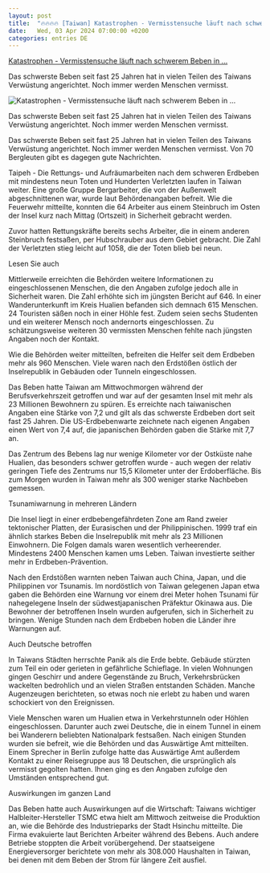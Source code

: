 ```yaml
---
layout: post
title:  "🔥🔥🔥🔥 [Taiwan] Katastrophen - Vermisstensuche läuft nach schwerem Beben in ..."
date:   Wed, 03 Apr 2024 07:00:00 +0200
categories: entries DE
---
```

[Katastrophen - Vermisstensuche läuft nach schwerem Beben in ...](https://www.schwarzwaelder-bote.de/inhalt.katastrophen-schweres-erdbeben-vor-kuesten-taiwans.161af371-588b-4478-8e70-7fa73c68b0fe.html)

Das schwerste Beben seit fast 25 Jahren hat in vielen Teilen des Taiwans Verwüstung angerichtet. Noch immer werden Menschen vermisst.

![Katastrophen - Vermisstensuche läuft nach schwerem Beben in ...](https://www.schwarzwaelder-bote.de/media.media.62d7304d-1d26-41b9-99af-ace33e4016f7.16x9_1024.jpg)

Das schwerste Beben seit fast 25 Jahren hat in vielen Teilen des Taiwans Verwüstung angerichtet. Noch immer werden Menschen vermisst.

Das schwerste Beben seit fast 25 Jahren hat in vielen Teilen des Taiwans Verwüstung angerichtet. Noch immer werden Menschen vermisst. Von 70 Bergleuten gibt es dagegen gute Nachrichten.

Taipeh - Die Rettungs- und Aufräumarbeiten nach dem schweren Erdbeben mit mindestens neun Toten und Hunderten Verletzten laufen in Taiwan weiter. Eine große Gruppe Bergarbeiter, die von der Außenwelt abgeschnittenen war, wurde laut Behördenangaben befreit. Wie die Feuerwehr mitteilte, konnten die 64 Arbeiter aus einem Steinbruch im Osten der Insel kurz nach Mittag (Ortszeit) in Sicherheit gebracht werden.

Zuvor hatten Rettungskräfte bereits sechs Arbeiter, die in einem anderen Steinbruch festsaßen, per Hubschrauber aus dem Gebiet gebracht. Die Zahl der Verletzten stieg leicht auf 1058, die der Toten blieb bei neun.

Lesen Sie auch

Mittlerweile erreichten die Behörden weitere Informationen zu eingeschlossenen Menschen, die den Angaben zufolge jedoch alle in Sicherheit waren. Die Zahl erhöhte sich im jüngsten Bericht auf 646. In einer Wanderunterkunft im Kreis Hualien befanden sich demnach 615 Menschen. 24 Touristen säßen noch in einer Höhle fest. Zudem seien sechs Studenten und ein weiterer Mensch noch andernorts eingeschlossen. Zu schätzungsweise weiteren 30 vermissten Menschen fehlte nach jüngsten Angaben noch der Kontakt.

Wie die Behörden weiter mitteilten, befreiten die Helfer seit dem Erdbeben mehr als 960 Menschen. Viele waren nach den Erdstößen östlich der Inselrepublik in Gebäuden oder Tunneln eingeschlossen.

Das Beben hatte Taiwan am Mittwochmorgen während der Berufsverkehrszeit getroffen und war auf der gesamten Insel mit mehr als 23 Millionen Bewohnern zu spüren. Es erreichte nach taiwanischen Angaben eine Stärke von 7,2 und gilt als das schwerste Erdbeben dort seit fast 25 Jahren. Die US-Erdbebenwarte zeichnete nach eigenen Angaben einen Wert von 7,4 auf, die japanischen Behörden gaben die Stärke mit 7,7 an.

Das Zentrum des Bebens lag nur wenige Kilometer vor der Ostküste nahe Hualien, das besonders schwer getroffen wurde - auch wegen der relativ geringen Tiefe des Zentrums nur 15,5 Kilometer unter der Erdoberfläche. Bis zum Morgen wurden in Taiwan mehr als 300 weniger starke Nachbeben gemessen.

Tsunamiwarnung in mehreren Ländern

Die Insel liegt in einer erdbebengefährdeten Zone am Rand zweier tektonischer Platten, der Eurasischen und der Philippinischen. 1999 traf ein ähnlich starkes Beben die Inselrepublik mit mehr als 23 Millionen Einwohnern. Die Folgen damals waren wesentlich verheerender. Mindestens 2400 Menschen kamen ums Leben. Taiwan investierte seither mehr in Erdbeben-Prävention.

Nach den Erdstößen warnten neben Taiwan auch China, Japan, und die Philippinen vor Tsunamis. Im nordöstlich von Taiwan gelegenen Japan etwa gaben die Behörden eine Warnung vor einem drei Meter hohen Tsunami für nahegelegene Inseln der südwestjapanischen Präfektur Okinawa aus. Die Bewohner der betroffenen Inseln wurden aufgerufen, sich in Sicherheit zu bringen. Wenige Stunden nach dem Erdbeben hoben die Länder ihre Warnungen auf.

Auch Deutsche betroffen

In Taiwans Städten herrschte Panik als die Erde bebte. Gebäude stürzten zum Teil ein oder gerieten in gefährliche Schieflage. In vielen Wohnungen gingen Geschirr und andere Gegenstände zu Bruch, Verkehrsbrücken wackelten bedrohlich und an vielen Straßen entstanden Schäden. Manche Augenzeugen berichteten, so etwas noch nie erlebt zu haben und waren schockiert von den Ereignissen.

Viele Menschen waren um Hualien etwa in Verkehrstunneln oder Höhlen eingeschlossen. Darunter auch zwei Deutsche, die in einem Tunnel in einem bei Wanderern beliebten Nationalpark festsaßen. Nach einigen Stunden wurden sie befreit, wie die Behörden und das Auswärtige Amt mitteilten. Einem Sprecher in Berlin zufolge hatte das Auswärtige Amt außerdem Kontakt zu einer Reisegruppe aus 18 Deutschen, die ursprünglich als vermisst gegolten hatten. Ihnen ging es den Angaben zufolge den Umständen entsprechend gut.

Auswirkungen im ganzen Land

Das Beben hatte auch Auswirkungen auf die Wirtschaft: Taiwans wichtiger Halbleiter-Hersteller TSMC etwa hielt am Mittwoch zeitweise die Produktion an, wie die Behörde des Industrieparks der Stadt Hsinchu mitteilte. Die Firma evakuierte laut Berichten Arbeiter während des Bebens. Auch andere Betriebe stoppten die Arbeit vorübergehend. Der staatseigene Energieversorger berichtete von mehr als 308.000 Haushalten in Taiwan, bei denen mit dem Beben der Strom für längere Zeit ausfiel.

